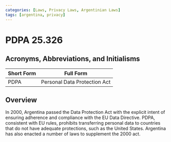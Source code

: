 ```yaml
---
categories: [Laws, Privacy Laws, Argentinian Laws]
tags: [argentina, privacy]
---
```


# PDPA 25.326

## Acronyms, Abbreviations, and Initialisms

| Short Form | Full Form |
| - | - |
| PDPA | Personal Data Protection Act |

## Overview

In 2000, Argentina passed the Data Protection Act with the explicit intent of ensuring adherence and compliance with the EU Data Directive. PDPA, consistent with EU rules, prohibits transferring personal data to countries that do not have adequate protections, such as the United States. Argentina has also enacted a number of laws to supplement the 2000 act.
